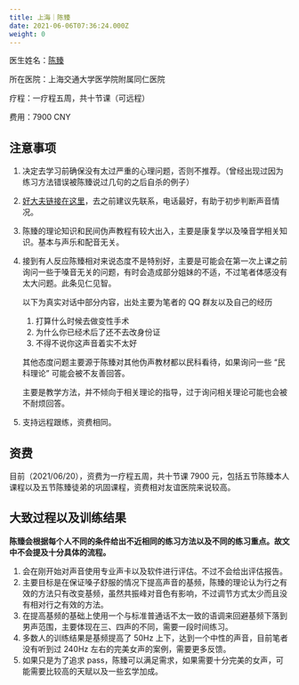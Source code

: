 ```yaml
---
title: 上海｜陈臻
date: 2021-06-06T07:36:24.000Z
weight: 0
---
```


医生姓名：[陈臻](https://www.haodf.com/doctor/6070455513.html)

所在医院：上海交通大学医学院附属同仁医院

疗程：一疗程五周，共十节课（可远程）

费用：7900 CNY

## 注意事项

1. 决定去学习前确保没有太过严重的心理问题，否则不推荐。（曾经出现过因为练习方法错误被陈臻说过几句的之后自杀的例子）
1. [好大夫链接在这里](https://www.haodf.com/doctor/6070455513.html)，去之前建议先联系，电话最好，有助于初步判断声音情况。
1. 陈臻的理论知识和民间伪声教程有较大出入，主要是康复学以及嗓音学相关知识。基本与声乐和配音无关。
1. 接到有人反应陈臻相对来说态度不是特别好，主要是可能会在第一次上课之前询问一些于嗓音无关的问题，有时会造成部分姐妹的不适，不过笔者体感没有太大问题。此条见仁见智。

   以下为真实对话中部分内容，出处主要为笔者的 QQ 群友以及自己的经历

   1. 打算什么时候去做变性手术
   1. 为什么你已经术后了还不去改身份证
   1. 不得不说你这声音着实不太好

   其他态度问题主要源于陈臻对其他伪声教材都以民科看待，如果询问一些 “民科理论” 可能会被不友善回答。

   主要是教学方法，并不倾向于相关理论的指导，过于询问相关理论可能也会被不耐烦回答。

1. 支持远程跟练，资费相同。

## 资费

目前（2021/06/20），资费为一疗程五周，共十节课 7900 元，包括五节陈臻本人课程以及五节陈臻徒弟的巩固课程，资费相对友谊医院来说较高。

## 大致过程以及训练结果

**陈臻会根据每个人不同的条件给出不近相同的练习方法以及不同的练习重点。故文中不会提及十分具体的流程。**

1. 会在刚开始对声音使用专业声卡以及软件进行评估。不过不会给出评估报告。
1. 主要目标是在保证嗓子舒服的情况下提高声音的基频，陈臻的理论认为行之有效的方法只有改变基频，虽然共振峰对音色有影响，不过调节方式太少而且没有相对行之有效的方法。
1. 在提高基频的基础上使用一个与标准普通话不太一致的语调来回避基频下落到男声范围，主要体现在三、四声的不同，需要一段时间练习。
1. 多数人的训练结果是基频提高了 50Hz 上下，达到一个中性的声音，目前笔者没有听到过 240Hz 左右的完美女声的案例，需要更多反馈。
1. 如果只是为了追求 pass，陈臻可以满足需求，如果需要十分完美的女声，可能需要比较高的天赋以及一些玄学加成。
